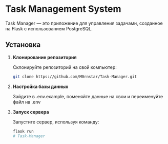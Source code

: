 # Task Management System

Task Manager — это приложение для управления задачами, созданное на Flask с использованием PostgreSQL.

## Установка

1. **Клонирование репозитория**  

   Склонируйте репозиторий на свой компьютер:
   
   ```bash
   git clone https://github.com/M0rnstar/Task-Manager.git


2. **Настройка базы данных**

   Зайдите в .env.example, поменяйте данные на свои и переименуйте файл на .env

3. **Запуск сервера**

   Запустите сервер, используя команду:

   ```bash
   flask run
   #   T a s k - M a n a g e r 
 
 

